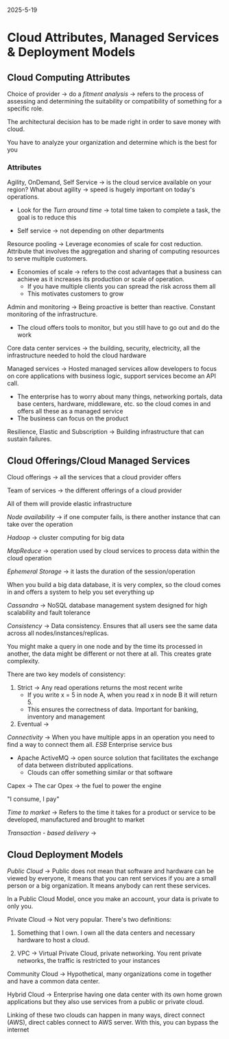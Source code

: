 2025-5-19

# Cloud Attributes, Managed Services & Deployment Models

## Cloud Computing Attributes

Choice of provider -> do a *fitment analysis* -> refers to the process of assessing and determining the suitability or compatibility of something for a specific role.

The architectural decision has to be made right in order to save money with cloud. 

You have to analyze your organization and determine which is the best for you
### Attributes

Agility, OnDemand, Self Service -> is the cloud service available on your region? What about agility -> speed is hugely important on today's operations. 

- Look for the *Turn around time* -> total time taken to complete a task, the goal is to reduce this 

- Self service -> not depending on other departments

Resource pooling -> Leverage economies of scale for cost reduction. Attribute that involves the aggregation and sharing of computing resources to serve multiple customers. 
- Economies of scale -> refers to the cost advantages that a business can achieve as it increases its production or scale of operation. 
	- If you have multiple clients you can spread the risk across them all
	- This motivates customers to grow

Admin and monitoring -> Being proactive is better than reactive. Constant monitoring of the infrastructure. 
- The cloud offers tools to monitor, but you still have to go out and do the work

Core data center services -> the building, security, electricity, all the infrastructure needed to hold the cloud hardware

Managed services -> Hosted managed services allow developers to focus on core applications with business logic, support services become an API call. 
- The enterprise has to worry about many things, networking portals, data base centers, hardware, middleware, etc. so the cloud comes in and offers all these as a managed service
- The business can focus on the product 

Resilience, Elastic and Subscription ->  Building infrastructure that can sustain failures. 

## Cloud Offerings/Cloud Managed Services

Cloud offerings -> all the services that a cloud provider offers

Team of services -> the different offerings of a cloud provider

All of them will provide elastic infrastructure 

*Node availability* -> if one computer fails, is there another instance that can take over the operation

*Hadoop* -> cluster computing for big data

*MapReduce* -> operation used by cloud services to process data within the cloud operation 

*Ephemeral Storage* -> it lasts the duration of the session/operation

When you build a big data database, it is very complex, so the cloud comes in and offers a system to help you set everything up

*Cassandra* -> NoSQL database management system designed for high scalability and fault tolerance

*Consistency* -> Data consistency. Ensures that all users see the same data across all nodes/instances/replicas.

You might make a query in one node and by the time its processed in another, the data might be different or not there at all. This creates grate complexity. 

There are two key models of consistency:
1) Strict -> Any read operations returns the most recent write
	- If you write x = 5 in node A, when you read x in node B it will return 5. 
	- This ensures the correctness of data. Important for banking, inventory and management
2) Eventual ->  



*Connectivity* -> When you have multiple apps in an operation you need to find a way to connect them all. *ESB* Enterprise service bus 
- Apache ActiveMQ -> open source solution that facilitates the exchange of data between distributed applications. 
	- Clouds can offer something similar or that software

Capex -> The car
Opex -> the fuel to power the engine

"I consume, I pay"

*Time to market* -> Refers to the time it takes for a product or service to be developed, manufactured and brought to market

*Transaction - based delivery* ->
## Cloud Deployment Models

*Public Cloud* -> Public does not mean that software and hardware can be viewed by everyone, it means that you can rent services if you are a small person or a big organization. It means anybody can rent these services.

In a Public Cloud Model, once you make an account, your data is private to only you. 

Private Cloud -> Not very popular. There's two definitions:

1) Something that I own. I own all the data centers and necessary hardware to host a cloud.

2) VPC -> Virtual Private Cloud, private networking. You rent private networks, the traffic is restricted to your instances

Community Cloud -> Hypothetical, many organizations come in together and have a common data center.

Hybrid Cloud -> Enterprise having one data center with its own home grown applications but they also use services from a public or private cloud. 

Linking of these two clouds can happen in many ways, direct connect (AWS), direct cables connect to AWS server.
	With this, you can bypass the internet 


